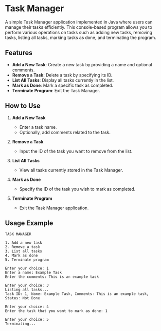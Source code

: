 # Task Manager

A simple Task Manager application implemented in Java where users can manage their tasks efficiently. This console-based program allows you to perform various operations on tasks such as adding new tasks, removing tasks, listing all tasks, marking tasks as done, and terminating the program.

## Features

- **Add a New Task**: Create a new task by providing a name and optional comments.
- **Remove a Task**: Delete a task by specifying its ID.
- **List All Tasks**: Display all tasks currently in the list.
- **Mark as Done**: Mark a specific task as completed.
- **Terminate Program**: Exit the Task Manager.

## How to Use

1. **Add a New Task**
   - Enter a task name.
   - Optionally, add comments related to the task.

2. **Remove a Task**
   - Input the ID of the task you want to remove from the list.

3. **List All Tasks**
   - View all tasks currently stored in the Task Manager.

4. **Mark as Done**
   - Specify the ID of the task you wish to mark as completed.

5. **Terminate Program**
   - Exit the Task Manager application.

## Usage Example

```plaintext
TASK MANAGER

1. Add a new task
2. Remove a task
3. List all tasks
4. Mark as done
5. Terminate program

Enter your choice: 1
Enter a name: Example Task
Enter the comments: This is an example task

Enter your choice: 3
Listing all tasks...
Task ID: 1, Name: Example Task, Comments: This is an example task, Status: Not Done

Enter your choice: 4
Enter the task that you want to mark as done: 1

Enter your choice: 5
Terminating...

